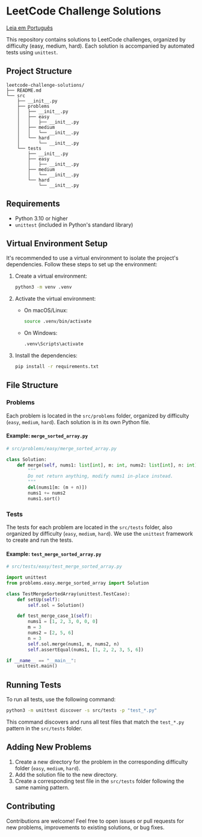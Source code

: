 # LeetCode Challenge Solutions

[Leia em Português](README.pt-br.md)

This repository contains solutions to LeetCode challenges, organized by difficulty (easy, medium, hard). Each solution is accompanied by automated tests using `unittest`.

## Project Structure

```
leetcode-challenge-solutions/
├── README.md
└── src
    ├── __init__.py
    ├── problems
    │   ├── __init__.py
    │   ├── easy
    │   │   ├── __init__.py
    │   ├── medium
    │   │   └── __init__.py
    │   └── hard
    │       └── __init__.py
    └── tests
        ├── __init__.py
        ├── easy
        │   ├── __init__.py
        ├── medium
        │   └── __init__.py
        └── hard
            └── __init__.py
```

## Requirements

- Python 3.10 or higher
- `unittest` (included in Python's standard library)

## Virtual Environment Setup

It's recommended to use a virtual environment to isolate the project's dependencies. Follow these steps to set up the environment:

1. Create a virtual environment:
    ```bash
    python3 -m venv .venv
    ```

2. Activate the virtual environment:
    - On macOS/Linux:
        ```bash
        source .venv/bin/activate
        ```
    - On Windows:
        ```cmd
        .venv\Scripts\activate
        ```

3. Install the dependencies:
    ```bash
    pip install -r requirements.txt
    ```

## File Structure

### Problems

Each problem is located in the `src/problems` folder, organized by difficulty (`easy`, `medium`, `hard`). Each solution is in its own Python file.

#### Example: `merge_sorted_array.py`

```python
# src/problems/easy/merge_sorted_array.py

class Solution:
    def merge(self, nums1: list[int], m: int, nums2: list[int], n: int) -> None:
        """
        Do not return anything, modify nums1 in-place instead.
        """     
        del(nums1[m: (m + n)])              
        nums1 += nums2
        nums1.sort()
```

### Tests

The tests for each problem are located in the `src/tests` folder, also organized by difficulty (`easy`, `medium`, `hard`). We use the `unittest` framework to create and run the tests.

#### Example: `test_merge_sorted_array.py`

```python
# src/tests/easy/test_merge_sorted_array.py

import unittest
from problems.easy.merge_sorted_array import Solution

class TestMergeSortedArray(unittest.TestCase):
    def setUp(self):
        self.sol = Solution()

    def test_merge_case_1(self):
        nums1 = [1, 2, 3, 0, 0, 0]
        m = 3
        nums2 = [2, 5, 6]
        n = 3
        self.sol.merge(nums1, m, nums2, n)
        self.assertEqual(nums1, [1, 2, 2, 3, 5, 6])

if __name__ == "__main__":
    unittest.main()
```

## Running Tests

To run all tests, use the following command:

```bash
python3 -m unittest discover -s src/tests -p "test_*.py"
```

This command discovers and runs all test files that match the `test_*.py` pattern in the `src/tests` folder.

## Adding New Problems

1. Create a new directory for the problem in the corresponding difficulty folder (`easy`, `medium`, `hard`).
2. Add the solution file to the new directory.
3. Create a corresponding test file in the `src/tests` folder following the same naming pattern.

## Contributing

Contributions are welcome! Feel free to open issues or pull requests for new problems, improvements to existing solutions, or bug fixes.
